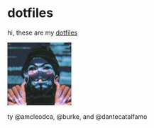 # dotfiles

hi, these are my [dotfiles](https://dotfiles.github.io)

![glamanonymous](/glamanon.jpeg)

ty @amcleodca, @burke, and @dantecatalfamo
